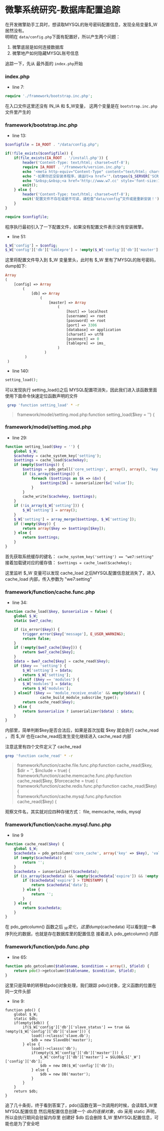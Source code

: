 # 微擎系统研究-数据库配置追踪
 
在开发微擎助手工具时，想读取MYSQL的账号密码配置信息，发现全局变量$_W 居然没有。   
明明在 `data/config.php`下面有配置好，所以产生两个问题：

1. 微擎底层是如何连接数据库
2. 微擎地产如何隐藏MYSQL账号信息

追踪一下，先从 最外面的 `index.php`开始

### index.php
- line 7:

``` php
require './framework/bootstrap.inc.php';   
```

在入口文件这里还没有 IN_IA 和 $_W变量， 这两个变量是在 `bootstrap.inc.php` 文件里产生的


### framework/bootstrap.inc.php   

- line 13:   
``` php
$configfile = IA_ROOT . "/data/config.php";

if(!file_exists($configfile)) {
    if(file_exists(IA_ROOT . '/install.php')) {
        header('Content-Type: text/html; charset=utf-8');
        require IA_ROOT . '/framework/version.inc.php';
        echo '<meta http-equiv="Content-Type" content="text/html; charset=utf-8" />';
        echo "·如果你还没安装本程序，请运行<a href='".(strpos($_SERVER['SCRIPT_NAME'], 'web') === false ? './install.php' : '../install.php')."'> install.php 进入安装&gt;&gt; </a><br/><br/>";
        echo "&nbsp;&nbsp;<a href='http://www.w7.cc' style='font-size:12px' target='_blank'>Power by WE7 " . IMS_VERSION . " &nbsp;微擎公众平台自助开源引擎</a>";
        exit();
    } else {
        header('Content-Type: text/html; charset=utf-8');
        exit('配置文件不存在或是不可读，请检查“data/config”文件或是重新安装！');
    }
}

require $configfile;

```

程序执行最初引入了一下配置文件，如果没有配置文件表示没有安装微擎。

- line 51: 
``` php
$_W['config'] = $config;
$_W['config']['db']['tablepre'] = !empty($_W['config']['db']['master']['tablepre']) ? $_W['config']['db']['master']['tablepre'] : $_W['config']['db']['tablepre'];
```

这里将配置文件导入到 $_W 变量里头，此时有 $_W 里有了MYSQL的账号密码，dump如下:
``` php  
Array
(
    [config] => Array
        (
            [db] => Array
                (
                    [master] => Array
                        (
                            [host] => localhost
                            [username] => root
                            [password] => root
                            [port] => 3306
                            [database] => application
                            [charset] => utf8
                            [pconnect] => 0
                            [tablepre] => ims_
                        )
                  )
         )
 )
 ```


- line 140:
``` php
setting_load();
```
可以发现执行 setting_load()之后 MYSQL配置项消失，因此我们进入该函数里面    
使用下面命令快速定位函数声明的文件

``` bash
 grep 'function setting_load' * -r
```

> framework/model/setting.mod.php:function setting_load($key = '') {

### framework/model/setting.mod.php
- line 29:

``` php  
function setting_load($key = '') {
    global $_W;
    $cachekey = cache_system_key('setting');
    $settings = cache_load($cachekey);
    if (empty($settings)) {
        $settings = pdo_getall('core_settings', array(), array(), 'key');
        if (is_array($settings)) {
            foreach ($settings as $k => &$v) {
                $settings[$k] = iunserializer($v['value']);
            }
        }
        cache_write($cachekey, $settings);
    }
    if (!is_array($_W['setting'])) {
        $_W['setting'] = array();
    }
    $_W['setting'] = array_merge($settings, $_W['setting']);
    if (!empty($key)) {
        return array($key => $settings[$key]);
    } else {
        return $settings;
    }
}
```

首先获取系统缓存的键名： `cache_system_key('setting') == "we7:setting"`  
接着加载键对应的缓存值： `$settings = cache_load($cachekey);`

这里监听 $_W 变量可以发现 cache_load 之后MYSQL配置信息就消失了，进入 cache_load 内部，传入参数为 "we7:setting"

### framework/function/cache.func.php

- line 34:

``` php
function cache_load($key, $unserialize = false) {
    global $_W;
    static $we7_cache;

    if (is_error($key)) {
        trigger_error($key['message'], E_USER_WARNING);
        return false;
    }
    if (!empty($we7_cache[$key])) {
        return $we7_cache[$key];
    }
    $data = $we7_cache[$key] = cache_read($key);
    if ($key == 'setting') {
        $_W['setting'] = $data;
        return $_W['setting'];
    } elseif ($key == 'modules') {
        $_W['modules'] = $data;
        return $_W['modules'];
    } elseif ($key == 'module_receive_enable' && empty($data)) {
                cache_build_module_subscribe_type();
        return cache_read($key);
    } else {
        return $unserialize ? iunserializer($data) : $data;
    }
}
```

内部里，简单判断$key是否合法后，如果是首次加载 $key 就会执行 cache_read ， 
而 $_W 也在cache_read后发生变化继续进入 cache_read 内部  


注意这里有四个文件定义了 cache_read
``` bash
grep 'function cache_read' * -r
``` 

> framework/function/cache.file.func.php:function cache_read($key, $dir = '', $include = true) {  
> framework/function/cache.memcache.func.php:function cache_read($key, $forcecache = true) {   
> framework/function/cache.redis.func.php:function cache_read($key) {   
> framework/function/cache.mysql.func.php:function cache_read($key) {   

观察文件名，其实就对应四种存储方式： file, memcache, redis, mysql 


### framework/function/cache.mysql.func.php  
- line 9   
``` php 
function cache_read($key) {
    global $_W;
    $cachedata = pdo_getcolumn('core_cache', array('key' => $key), 'value');
    if (empty($cachedata)) {
        return '';
    }
    $cachedata = iunserializer($cachedata);
    if (is_array($cachedata) && !empty($cachedata['expire']) && !empty($cachedata['data'])) {
        if ($cachedata['expire'] > TIMESTAMP) {
            return $cachedata['data'];
        } else {
            return '';
        }
    } else {
        return $cachedata;
    }
}
```

在 pdo_getcolumn() 函数之后 $_W变化，这里dump($cachedata) 可以看到是一串序列化的数据，也就是存在数据库里的配置信息
接着进入 pdo_getcolumn() 内部

### framework/function/pdo.func.php
- line 65:
``` php
function pdo_getcolumn($tablename, $condition = array(), $field) {
    return pdo()->getcolumn($tablename, $condition, $field);
}
```

这里只是简单的转移给pdo()对象处理，我们跟踪 pdo()对象，定义函数的位置在同一文件头部
- line 9:
```
function pdo() {
    global $_W;
    static $db;
    if(empty($db)) {
        if($_W['config']['db']['slave_status'] == true && !empty($_W['config']['db']['slave'])) {
            load()->classs('slave.db');
            $db = new SlaveDb('master');
        } else {
            load()->classs('db');
            if(empty($_W['config']['db']['master'])) {
                $_W['config']['db']['master'] = $GLOBALS['_W']['config']['db'];
                $db = new DB($_W['config']['db']);
            } else {
                $db = new DB('master');
            }
        }
    }
    return $db;
}
```

追了几十条街，终于看到答案了，pdo()函数在第一次调用的时候，会读取$_W里MYSQL配置信息
然后用配置信息创建一个 $db 的连接对象，$db 采用 static 声明，所以会执行期间会驻留内存里
创建好 $db 后会删除 $_W 里MYSQL配置信息，可能也是为了安全吧

